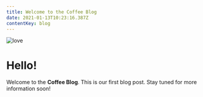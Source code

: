 ```yaml
---
title: Welcome to the Coffee Blog
date: 2021-01-13T10:23:16.387Z
contentKey: blog
---
```

![love](/img/cafe-latte.jpg)

# Hello!

Welcome to the **Coffee Blog**. This is our first blog post. Stay tuned for more information soon!